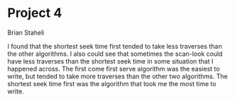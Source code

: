 Project 4
=========
Brian Staheli

I found that the shortest seek time first tended to take less traverses than the other algorithms.
I also could see that sometimes the scan-look could have less traverses than the shortest seek time in some situation that I happened across.
The first come first serve algorithm was the easiest to write, but tended to take more traverses than the other two algorithms.
The shortest seek time first was the algorithm that took me the most time to write.

